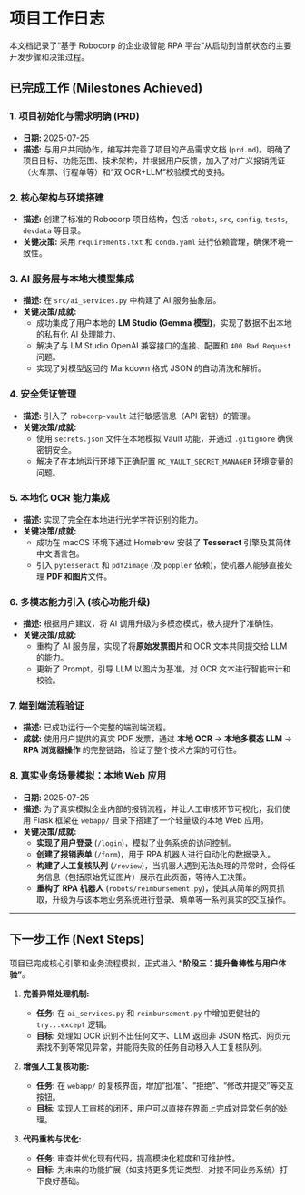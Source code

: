 # 项目工作日志

本文档记录了“基于 Robocorp 的企业级智能 RPA 平台”从启动到当前状态的主要开发步骤和决策过程。

## 已完成工作 (Milestones Achieved)

### 1. 项目初始化与需求明确 (PRD)
- **日期:** 2025-07-25
- **描述:** 与用户共同协作，编写并完善了项目的产品需求文档 (`prd.md`)。明确了项目目标、功能范围、技术架构，并根据用户反馈，加入了对广义报销凭证（火车票、行程单等）和“双 OCR+LLM”校验模式的支持。

### 2. 核心架构与环境搭建
- **描述:** 创建了标准的 Robocorp 项目结构，包括 `robots`, `src`, `config`, `tests`, `devdata` 等目录。
- **关键决策:** 采用 `requirements.txt` 和 `conda.yaml` 进行依赖管理，确保环境一致性。

### 3. AI 服务层与本地大模型集成
- **描述:** 在 `src/ai_services.py` 中构建了 AI 服务抽象层。
- **关键决策/成就:**
    - 成功集成了用户本地的 **LM Studio (Gemma 模型)**，实现了数据不出本地的私有化 AI 处理能力。
    - 解决了与 LM Studio OpenAI 兼容接口的连接、配置和 `400 Bad Request` 问题。
    - 实现了对模型返回的 Markdown 格式 JSON 的自动清洗和解析。

### 4. 安全凭证管理
- **描述:** 引入了 `robocorp-vault` 进行敏感信息（API 密钥）的管理。
- **关键决策/成就:**
    - 使用 `secrets.json` 文件在本地模拟 Vault 功能，并通过 `.gitignore` 确保密钥安全。
    - 解决了在本地运行环境下正确配置 `RC_VAULT_SECRET_MANAGER` 环境变量的问题。

### 5. 本地化 OCR 能力集成
- **描述:** 实现了完全在本地进行光学字符识别的能力。
- **关键决策/成就:**
    - 成功在 macOS 环境下通过 Homebrew 安装了 **Tesseract** 引擎及其简体中文语言包。
    - 引入 `pytesseract` 和 `pdf2image` (及 `poppler` 依赖)，使机器人能够直接处理 **PDF 和图片**文件。

### 6. 多模态能力引入 (核心功能升级)
- **描述:** 根据用户建议，将 AI 调用升级为多模态模式，极大提升了准确性。
- **关键决策/成就:**
    - 重构了 AI 服务层，实现了将**原始发票图片**和 OCR 文本共同提交给 LLM 的能力。
    - 更新了 Prompt，引导 LLM 以图片为基准，对 OCR 文本进行智能审计和校验。

### 7. 端到端流程验证
- **描述:** 已成功运行一个完整的端到端流程。
- **成就:** 使用用户提供的真实 PDF 发票，通过 **本地 OCR** -> **本地多模态 LLM** -> **RPA 浏览器操作** 的完整链路，验证了整个技术方案的可行性。

### 8. 真实业务场景模拟：本地 Web 应用
- **日期:** 2025-07-25
- **描述:** 为了真实模拟企业内部的报销流程，并让人工审核环节可视化，我们使用 Flask 框架在 `webapp/` 目录下搭建了一个轻量级的本地 Web 应用。
- **关键决策/成就:**
    - **实现了用户登录** (`/login`)，模拟了业务系统的访问控制。
    - **创建了报销表单** (`/form`)，用于 RPA 机器人进行自动化的数据录入。
    - **构建了人工复核队列** (`/review`)，当机器人遇到无法处理的异常时，会将任务信息（包括原始凭证图片）展示在此页面，等待人工决策。
    - **重构了 RPA 机器人** (`robots/reimbursement.py`)，使其从简单的网页抓取，升级为与该本地业务系统进行登录、填单等一系列真实的交互操作。

---

## 下一步工作 (Next Steps)

项目已完成核心引擎和业务流程模拟，正式进入 **“阶段三：提升鲁棒性与用户体验”**。

1.  **完善异常处理机制:**
    - **任务:** 在 `ai_services.py` 和 `reimbursement.py` 中增加更健壮的 `try...except` 逻辑。
    - **目标:** 处理如 OCR 识别不出任何文字、LLM 返回非 JSON 格式、网页元素找不到等常见异常，并能将失败的任务自动移入人工复核队列。

2.  **增强人工复核功能:**
    - **任务:** 在 `webapp/` 的复核界面，增加“批准”、“拒绝”、“修改并提交”等交互按钮。
    - **目标:** 实现人工审核的闭环，用户可以直接在界面上完成对异常任务的处理。

3.  **代码重构与优化:**
    - **任务:** 审查并优化现有代码，提高模块化程度和可维护性。
    - **目标:** 为未来的功能扩展（如支持更多凭证类型、对接不同业务系统）打下良好基础。
